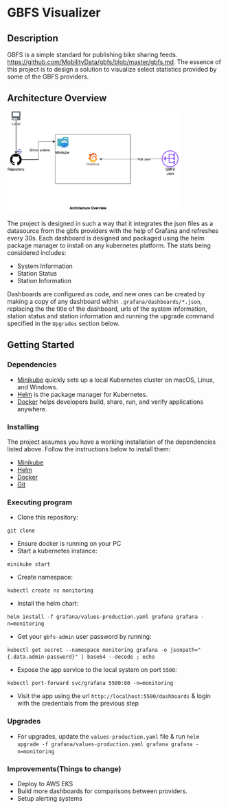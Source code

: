 # GBFS Visualizer

## Description

GBFS is a simple standard for publishing bike sharing feeds. https://github.com/MobilityData/gbfs/blob/master/gbfs.md. The essence of this project is to design a solution to visualize select statistics provided by some of the GBFS providers.

## Architecture Overview

<img alt="architecture_overview" width="400px" src="docs/architecture.png" />

The project is designed in such a way that it integrates the json files as a datasource from the gbfs providers with the help of Grafana and refreshes every 30s. Each dashboard is designed and packaged using the helm package manager to install on any kubernetes platform. The stats being considered includes:

- System Information
- Station Status
- Station Information

Dashboards are configured as code, and new ones can be created by making a copy of any dashboard within `.grafana/dashboards/*.json`, replacing the the title of the dashboard, urls of the system information, station status and station information and running the upgrade command specified in the `Upgrades` section below.

## Getting Started

### Dependencies

* [Minikube](https://minikube.sigs.k8s.io/docs/) quickly sets up a local Kubernetes cluster on macOS, Linux, and Windows.
* [Helm](https://helm.sh/docs/) is the package manager for Kubernetes.
* [Docker](https://www.docker.com/) helps developers build, share, run, and verify applications anywhere.

### Installing

The project assumes you have a working installation of the dependencies listed above. Follow the instructions below to install them:

* [Minikube](https://minikube.sigs.k8s.io/docs/start/?arch=%2Fmacos%2Farm64%2Fstable%2Fbinary+download)
* [Helm](https://helm.sh/docs/intro/install/)
* [Docker](https://docs.docker.com/desktop/)
* [Git](https://git-scm.com/book/en/v2/Getting-Started-Installing-Git)

### Executing program

* Clone this repository:
```
git clone 
```
* Ensure docker is running on your PC
* Start a kubernetes instance:
```
minikube start
```

* Create namespace:
```
kubectl create ns monitoring
```

* Install the helm chart:
```
helm install -f grafana/values-production.yaml grafana grafana -n=monitoring
```

* Get your `gbfs-admin` user password by running:
```
kubectl get secret --namespace monitoring grafana -o jsonpath="{.data.admin-password}" | base64 --decode ; echo
```

* Expose the app service to the local system on port `5500`:
```
kubectl port-forward svc/grafana 5500:80 -n=monitoring
```

* Visit the app using the url `http://localhost:5500/dashboards` & login with the credentials from the previous step

### Upgrades

* For upgrades, update the `values-production.yaml` file & run `helm upgrade -f grafana/values-production.yaml grafana grafana -n=monitoring`

### Improvements(Things to change)

- Deploy to AWS EKS
- Build more dashboards for comparisons between providers.
- Setup alerting systems

